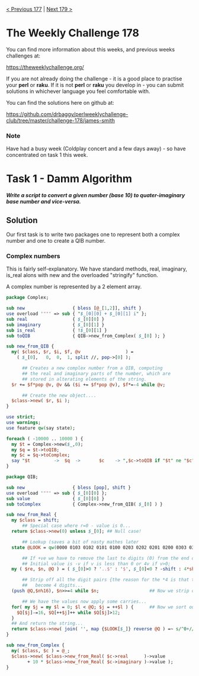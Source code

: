 [< Previous 177](https://github.com/drbaggy/perlweeklychallenge-club/tree/master/challenge-177/james-smith) |
[Next 179 >](https://github.com/drbaggy/perlweeklychallenge-club/tree/master/challenge-179/james-smith)

# The Weekly Challenge 178

You can find more information about this weeks, and previous weeks challenges at:

  https://theweeklychallenge.org/

If you are not already doing the challenge - it is a good place to practise your
**perl** or **raku**. If it is not **perl** or **raku** you develop in - you can
submit solutions in whichever language you feel comfortable with.

You can find the solutions here on github at:

https://github.com/drbaggy/perlweeklychallenge-club/tree/master/challenge-178/james-smith

### Note

Have had a busy week (Coldplay concert and a few days away) - so have concentrated on task 1 this week.

# Task 1 - Damm Algorithm

***Write a script to convert a given number (base 10) to quater-imaginary base number and vice-versa.***

## Solution

Our first task is to write two packages one to represent both a complex number and one to create a QIB number.

### Complex numbers

This is fairly self-explanatory. We have standard methods, real, imaginary, is_real alons with new and
the overloaded "stringify" function.

A complex number is represented by a 2 element array.
```perl
package Complex;

sub new                  { bless [@_[1,2]], shift }
use overload '""' => sub { "$_[0][0] + $_[0][1] i" };
sub real                 { $_[0][0] }
sub imaginary            { $_[0][1] }
sub is_real              { !$_[0][1] }
sub toQIB                { QIB->new_from_Complex( $_[0] ); }

sub new_from_QIB {
  my( $class, $r, $i, $f, @v                 ) =
    ( $_[0],   0,  0,  1, split //, pop->[0] );

      ## Creates a new complex number from a QIB, computing
      ## the real and imaginary parts of the number, which are
      ## stored in alterating elements of the string.
  $r += $f*pop @v, @v && ($i += $f*pop @v), $f*=-4 while @v;

      ## Create the new object....
  $class->new( $r, $i );
}
````

```perl
use strict;
use warnings;
use feature qw(say state);

foreach ( -10000 .. 10000 ) { 
  my $t = Complex->new($_,0);
  my $q = $t->toQIB;
  my $c = $q->toComplex;
  say "$t         ->  $q  ->       $c    -> ",$c->toQIB if "$t" ne "$c";
}
````

```perl
package QIB;

sub new                  { bless [pop], shift }
use overload '""' => sub { $_[0][0] };
sub value                { $_[0][0] }
sub toComplex            { Complex->new_from_QIB( $_[0] ) }

sub new_from_Real {
  my $class = shift;
      ## Special case where r=0 - value is 0...
  return $class->new(0) unless $_[0]; ## Null case!

      ## Lookup (saves a bit of nasty mathes later
  state @LOOK = qw(0000 0103 0102 0101 0100 0203 0202 0201 0200 0303 0302 0301 0300 0003 0002 0001);

      ## If +ve we have to remove the last to digits (0) from the end of the string we generate
      ## Initial value is -v if v is less than 0 or 4v if v>0;
  my ( $re, $n, @Q ) = ( $_[0]>0 ? '..$' : '$', $_[0]<0 ? -shift : 4*shift );

      ## Strip off all the digit pairs {the reason for the *4 is that the last 2-digits in +ve values
      ##   become 4 digits...
  (push @Q,$n%16), $n>>=4 while $n;                   ## Now we strip off the digit pairs

      ## We have the values now apply some carries...
  for( my $j = my $l = 0; $l < @Q; $j = ++$l ) {      ## Now we sort out carries
    $Q[$j]-=16, $Q[++$j]++ while $Q[$j]>12;
  }
  ## And return the string...
  return $class->new( join( '', map {$LOOK[$_]} reverse @Q ) =~ s/^0+//r =~ s/$re//r );
}

sub new_from_Complex {
  my( $class, $c ) = @_;
  $class->new( $class->new_from_Real( $c->real      )->value
        + 10 * $class->new_from_Real( $c->imaginary )->value );
}
```
